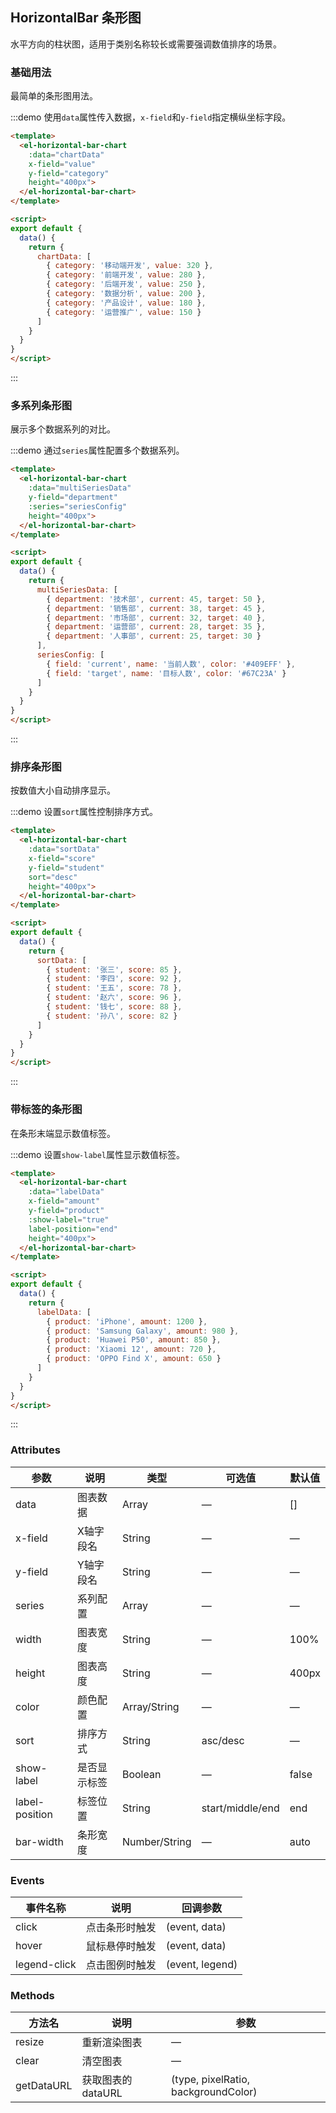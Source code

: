 ## HorizontalBar 条形图
水平方向的柱状图，适用于类别名称较长或需要强调数值排序的场景。

### 基础用法

最简单的条形图用法。

:::demo 使用`data`属性传入数据，`x-field`和`y-field`指定横纵坐标字段。

```html
<template>
  <el-horizontal-bar-chart
    :data="chartData"
    x-field="value"
    y-field="category"
    height="400px">
  </el-horizontal-bar-chart>
</template>

<script>
export default {
  data() {
    return {
      chartData: [
        { category: '移动端开发', value: 320 },
        { category: '前端开发', value: 280 },
        { category: '后端开发', value: 250 },
        { category: '数据分析', value: 200 },
        { category: '产品设计', value: 180 },
        { category: '运营推广', value: 150 }
      ]
    }
  }
}
</script>
```
:::

### 多系列条形图

展示多个数据系列的对比。

:::demo 通过`series`属性配置多个数据系列。

```html
<template>
  <el-horizontal-bar-chart
    :data="multiSeriesData"
    y-field="department"
    :series="seriesConfig"
    height="400px">
  </el-horizontal-bar-chart>
</template>

<script>
export default {
  data() {
    return {
      multiSeriesData: [
        { department: '技术部', current: 45, target: 50 },
        { department: '销售部', current: 38, target: 45 },
        { department: '市场部', current: 32, target: 40 },
        { department: '运营部', current: 28, target: 35 },
        { department: '人事部', current: 25, target: 30 }
      ],
      seriesConfig: [
        { field: 'current', name: '当前人数', color: '#409EFF' },
        { field: 'target', name: '目标人数', color: '#67C23A' }
      ]
    }
  }
}
</script>
```
:::

### 排序条形图

按数值大小自动排序显示。

:::demo 设置`sort`属性控制排序方式。

```html
<template>
  <el-horizontal-bar-chart
    :data="sortData"
    x-field="score"
    y-field="student"
    sort="desc"
    height="400px">
  </el-horizontal-bar-chart>
</template>

<script>
export default {
  data() {
    return {
      sortData: [
        { student: '张三', score: 85 },
        { student: '李四', score: 92 },
        { student: '王五', score: 78 },
        { student: '赵六', score: 96 },
        { student: '钱七', score: 88 },
        { student: '孙八', score: 82 }
      ]
    }
  }
}
</script>
```
:::

### 带标签的条形图

在条形末端显示数值标签。

:::demo 设置`show-label`属性显示数值标签。

```html
<template>
  <el-horizontal-bar-chart
    :data="labelData"
    x-field="amount"
    y-field="product"
    :show-label="true"
    label-position="end"
    height="400px">
  </el-horizontal-bar-chart>
</template>

<script>
export default {
  data() {
    return {
      labelData: [
        { product: 'iPhone', amount: 1200 },
        { product: 'Samsung Galaxy', amount: 980 },
        { product: 'Huawei P50', amount: 850 },
        { product: 'Xiaomi 12', amount: 720 },
        { product: 'OPPO Find X', amount: 650 }
      ]
    }
  }
}
</script>
```
:::

### Attributes
| 参数 | 说明 | 类型 | 可选值 | 默认值 |
|------|------|------|--------|--------|
| data | 图表数据 | Array | — | [] |
| x-field | X轴字段名 | String | — | — |
| y-field | Y轴字段名 | String | — | — |
| series | 系列配置 | Array | — | — |
| width | 图表宽度 | String | — | 100% |
| height | 图表高度 | String | — | 400px |
| color | 颜色配置 | Array/String | — | — |
| sort | 排序方式 | String | asc/desc | — |
| show-label | 是否显示标签 | Boolean | — | false |
| label-position | 标签位置 | String | start/middle/end | end |
| bar-width | 条形宽度 | Number/String | — | auto |

### Events
| 事件名称 | 说明 | 回调参数 |
|---------|------|----------|
| click | 点击条形时触发 | (event, data) |
| hover | 鼠标悬停时触发 | (event, data) |
| legend-click | 点击图例时触发 | (event, legend) |

### Methods
| 方法名 | 说明 | 参数 |
|--------|------|------|
| resize | 重新渲染图表 | — |
| clear | 清空图表 | — |
| getDataURL | 获取图表的dataURL | (type, pixelRatio, backgroundColor) |